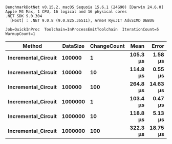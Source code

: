 ```

BenchmarkDotNet v0.15.2, macOS Sequoia 15.6.1 (24G90) [Darwin 24.6.0]
Apple M4 Max, 1 CPU, 16 logical and 16 physical cores
.NET SDK 9.0.304
  [Host] : .NET 9.0.8 (9.0.825.36511), Arm64 RyuJIT AdvSIMD DEBUG

Job=QuickInProc  Toolchain=InProcessEmitToolchain  IterationCount=5  
WarmupCount=1  

```
| Method              | DataSize | ChangeCount | Mean     | Error    | StdDev  | Gen0    | Gen1    | Allocated |
|-------------------- |--------- |------------ |---------:|---------:|--------:|--------:|--------:|----------:|
| **Incremental_Circuit** | **100000**   | **1**           | **105.3 μs** |  **1.58 μs** | **0.41 μs** |  **1.0986** |       **-** |   **9.35 KB** |
| **Incremental_Circuit** | **100000**   | **10**          | **114.8 μs** |  **0.55 μs** | **0.14 μs** |  **4.6387** |  **0.1221** |  **38.46 KB** |
| **Incremental_Circuit** | **100000**   | **100**         | **264.8 μs** | **14.63 μs** | **2.26 μs** | **57.1289** |       **-** | **468.35 KB** |
| **Incremental_Circuit** | **1000000**  | **1**           | **103.4 μs** |  **0.47 μs** | **0.12 μs** |  **1.0986** |       **-** |   **9.35 KB** |
| **Incremental_Circuit** | **1000000**  | **10**          | **118.8 μs** |  **5.13 μs** | **1.33 μs** |  **5.8594** |  **0.1221** |  **48.12 KB** |
| **Incremental_Circuit** | **1000000**  | **100**         | **322.3 μs** | **18.75 μs** | **4.87 μs** | **77.6367** | **21.4844** | **637.88 KB** |

